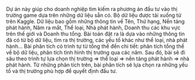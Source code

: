 Dự án này giúp cho doanh nghiệp tìm kiếm ra phương án đầu tư vào thị trường game dựa trên những dữ liệu sẵn có. Bộ dữ liệu được tải xuống từ trên Kaggle. Dữ liệu bao gồm những thông tin về Tên, Thứ hạng, Nền tảng phát hành, Năm ra mắt, Thể loại, Nhà phát hành, Doanh thu các khu vực trên thế giới và Doanh thu tổng.
Bài toán đặt ra là dựa vào những thông tin đã có từ bộ dữ liệu, tìm ra thị trường, các yếu tố khác như thể loại, nhà phát hành...
Bài phân tích có trình tự từ tổng thể đến chi tiết: phân tích tổng thể về bộ dữ liệu, phân tích tình hình thị trường qua các năm. Sau đó, bài sẽ đi sâu theo trình tự lựa chọn thị trường => thể loại => nền tảng phát hành => nhà phát hành.
Từ những phân tích trên, bài phân tích sẽ lựa chọn ra những yếu tố và thị trường phù hợp để quyết định đầu tư.
